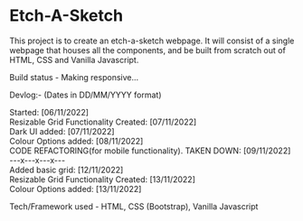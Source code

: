 # Etch-A-Sketch

This project is to create an etch-a-sketch webpage. It will consist of a single webpage that houses all the components, and be built from scratch out of HTML, CSS and Vanilla Javascript.

Build status - Making responsive...

Devlog:- (Dates in DD/MM/YYYY format)

Started: [06/11/2022]  
Resizable Grid Functionality Created: [07/11/2022]  
Dark UI added: [07/11/2022]  
Colour Options added: [08/11/2022]  
CODE REFACTORING(for mobile functionality). TAKEN DOWN: [09/11/2022]  
---x---x---x---  
Added basic grid: [12/11/2022]  
Resizable Grid Functionality Created: [13/11/2022]  
Colour Options added: [13/11/2022]

Tech/Framework used - HTML, CSS (Bootstrap), Vanilla Javascript

